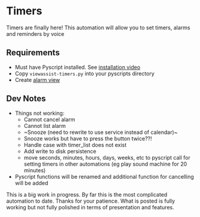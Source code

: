 # Timers

Timers are finally here!  This automation will allow you to set timers, alarms and reminders by voice

## Requirements
* Must have Pyscript installed.  See [installation video](https://www.youtube.com/watch?v=jpJxZaisbGQ)
* Copy ```viewassist-timers.py``` into your pyscripts directory
* Create [alarm view](https://raw.githubusercontent.com/dinki/View-Assist/viewassist-timers/View%20Assist%20dashboard%20and%20views/views/alarm/alarm.yaml)
## Dev Notes
* Things not working:
  * Cannot cancel alarm
  * Cannot list alarm
  * ~Snooze (need to rewrite to use service instead of calendar)~
  * Snooze works but have to press the button twice??!
  * Handle case with timer_list does not exist
  * Add write to disk persistence
  * move seconds, minutes, hours, days, weeks, etc to pyscript call for setting timers in other automations (eg play sound machine for 20 minutes) 
* Pyscript functions will be renamed and additional function for cancelling will be added

This is a big work in progress.  By far this is the most complicated automation to date.  Thanks for your patience.  What is posted is fully working but not fully polished in terms of presentation and features.
